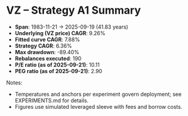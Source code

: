# VZ – Strategy A1 Summary

- **Span**: 1983-11-21 → 2025-09-19 (41.83 years)
- **Underlying (VZ price) CAGR**: 9.26%
- **Fitted curve CAGR**: 7.88%
- **Strategy CAGR**: 6.36%
- **Max drawdown**: -89.40%
- **Rebalances executed**: 190
- **P/E ratio (as of 2025-09-21)**: 10.11
- **PEG ratio (as of 2025-09-21)**: 2.90

Notes:

- Temperatures and anchors per experiment govern deployment; see EXPERIMENTS.md for details.
- Figures use simulated leveraged sleeve with fees and borrow costs.

